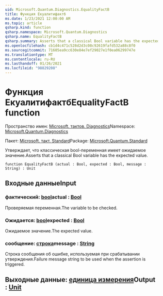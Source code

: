 ```yaml
---
uid: Microsoft.Quantum.Diagnostics.EqualityFactB
title: Функция Екуалитифактб
ms.date: 1/23/2021 12:00:00 AM
ms.topic: article
qsharp.kind: function
qsharp.namespace: Microsoft.Quantum.Diagnostics
qsharp.name: EqualityFactB
qsharp.summary: Asserts that a classical Bool variable has the expected value.
ms.openlocfilehash: cb1d4c471c528d2d3c08c92619fafd532a88c8f0
ms.sourcegitcommit: 71605ea9cc630e84e7ef29027e1f0ea06299747e
ms.translationtype: MT
ms.contentlocale: ru-RU
ms.lasthandoff: 01/26/2021
ms.locfileid: "98829208"
---
```

# <a name="equalityfactb-function"></a><span data-ttu-id="8d1ac-102">Функция Екуалитифактб</span><span class="sxs-lookup"><span data-stu-id="8d1ac-102">EqualityFactB function</span></span>

<span data-ttu-id="8d1ac-103">Пространство имен: [Microsoft. тактов. Diagnostics](xref:Microsoft.Quantum.Diagnostics)</span><span class="sxs-lookup"><span data-stu-id="8d1ac-103">Namespace: [Microsoft.Quantum.Diagnostics](xref:Microsoft.Quantum.Diagnostics)</span></span>

<span data-ttu-id="8d1ac-104">Пакет: [Microsoft. такт. Standard](https://nuget.org/packages/Microsoft.Quantum.Standard)</span><span class="sxs-lookup"><span data-stu-id="8d1ac-104">Package: [Microsoft.Quantum.Standard](https://nuget.org/packages/Microsoft.Quantum.Standard)</span></span>


<span data-ttu-id="8d1ac-105">Утверждает, что классическая bool-переменная имеет ожидаемое значение.</span><span class="sxs-lookup"><span data-stu-id="8d1ac-105">Asserts that a classical Bool variable has the expected value.</span></span>

```qsharp
function EqualityFactB (actual : Bool, expected : Bool, message : String) : Unit
```


## <a name="input"></a><span data-ttu-id="8d1ac-106">Входные данные</span><span class="sxs-lookup"><span data-stu-id="8d1ac-106">Input</span></span>

### <a name="actual--bool"></a><span data-ttu-id="8d1ac-107">фактический: [bool](xref:microsoft.quantum.lang-ref.bool)</span><span class="sxs-lookup"><span data-stu-id="8d1ac-107">actual : [Bool](xref:microsoft.quantum.lang-ref.bool)</span></span>

<span data-ttu-id="8d1ac-108">Проверяемая переменная.</span><span class="sxs-lookup"><span data-stu-id="8d1ac-108">The variable to be checked.</span></span>


### <a name="expected--bool"></a><span data-ttu-id="8d1ac-109">Ожидается: [bool](xref:microsoft.quantum.lang-ref.bool)</span><span class="sxs-lookup"><span data-stu-id="8d1ac-109">expected : [Bool](xref:microsoft.quantum.lang-ref.bool)</span></span>

<span data-ttu-id="8d1ac-110">Ожидаемое значение.</span><span class="sxs-lookup"><span data-stu-id="8d1ac-110">The expected value.</span></span>


### <a name="message--string"></a><span data-ttu-id="8d1ac-111">сообщение: [строка](xref:microsoft.quantum.lang-ref.string)</span><span class="sxs-lookup"><span data-stu-id="8d1ac-111">message : [String](xref:microsoft.quantum.lang-ref.string)</span></span>

<span data-ttu-id="8d1ac-112">Строка сообщения об ошибке, используемая при срабатывании утверждения.</span><span class="sxs-lookup"><span data-stu-id="8d1ac-112">Failure message string to be used when the assertion is triggered.</span></span>



## <a name="output--unit"></a><span data-ttu-id="8d1ac-113">Выходные данные: [единица измерения](xref:microsoft.quantum.lang-ref.unit)</span><span class="sxs-lookup"><span data-stu-id="8d1ac-113">Output : [Unit](xref:microsoft.quantum.lang-ref.unit)</span></span>

